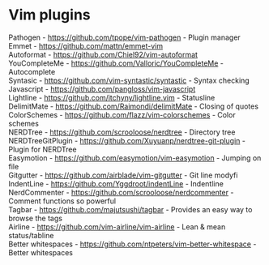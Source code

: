 # Vim plugins

Pathogen - https://github.com/tpope/vim-pathogen - Plugin manager    
Emmet - https://github.com/mattn/emmet-vim    
Autoformat - https://github.com/Chiel92/vim-autoformat    
YouCompleteMe - https://github.com/Valloric/YouCompleteMe - Autocomplete    
Syntasic - https://github.com/vim-syntastic/syntastic - Syntax checking        
Javascript - https://github.com/pangloss/vim-javascript    
Lightline - https://github.com/itchyny/lightline.vim - Statusline    
DelimitMate - https://github.com/Raimondi/delimitMate - Closing of quotes    
ColorSchemes - https://github.com/flazz/vim-colorschemes - Color schemes    
NERDTree - https://github.com/scrooloose/nerdtree - Directory tree    
NERDTreeGitPlugin - https://github.com/Xuyuanp/nerdtree-git-plugin - Plugin for NERDTree    
Easymotion - https://github.com/easymotion/vim-easymotion - Jumping on file    
Gitgutter - https://github.com/airblade/vim-gitgutter - Git line modyfi    
IndentLine - https://github.com/Yggdroot/indentLine - Indentline    
NerdCommenter - https://github.com/scrooloose/nerdcommenter - Comment functions so powerful    
Tagbar - https://github.com/majutsushi/tagbar -  Provides an easy way to browse the tags    
Airline - https://github.com/vim-airline/vim-airline - Lean & mean status/tabline    
Better whitespaces - https://github.com/ntpeters/vim-better-whitespace - Better whitespaces    
